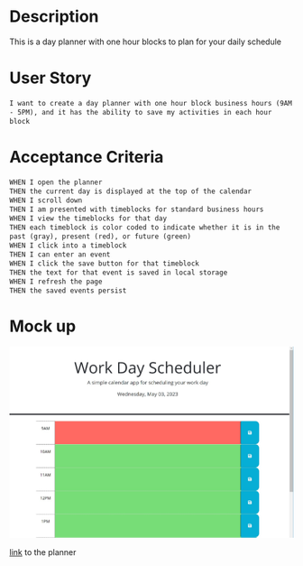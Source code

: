 # Description
This is a day planner with one hour blocks to plan for your daily schedule

# User Story
```
I want to create a day planner with one hour block business hours (9AM - 5PM), and it has the ability to save my activities in each hour block
```

# Acceptance Criteria
```
WHEN I open the planner
THEN the current day is displayed at the top of the calendar
WHEN I scroll down
THEN I am presented with timeblocks for standard business hours
WHEN I view the timeblocks for that day
THEN each timeblock is color coded to indicate whether it is in the past (gray), present (red), or future (green)
WHEN I click into a timeblock
THEN I can enter an event
WHEN I click the save button for that timeblock
THEN the text for that event is saved in local storage
WHEN I refresh the page
THEN the saved events persist
```

# Mock up
![Screenshot](./assets/images/mockup.jpg)

[link](https://kzb11128.github.io/Challenge_05_Day_Planner/) to the planner